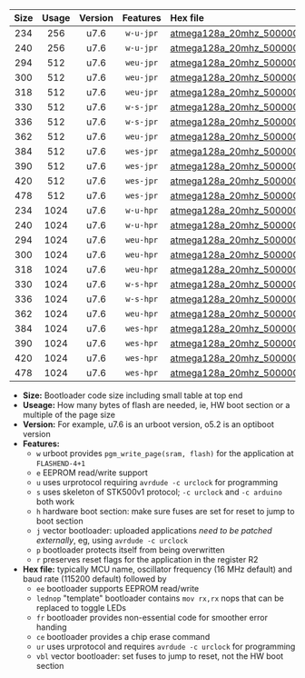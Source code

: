 |Size|Usage|Version|Features|Hex file|
|:-:|:-:|:-:|:-:|:--|
|234|256|u7.6|`w-u-jpr`|[atmega128a_20mhz_500000bps_ur_vbl.hex](https://raw.githubusercontent.com/stefanrueger/urboot/main/atmega128a_20mhz_500000bps_ur_vbl.hex)|
|240|256|u7.6|`w-u-jpr`|[atmega128a_20mhz_500000bps_lednop_ur_vbl.hex](https://raw.githubusercontent.com/stefanrueger/urboot/main/atmega128a_20mhz_500000bps_lednop_ur_vbl.hex)|
|294|512|u7.6|`weu-jpr`|[atmega128a_20mhz_500000bps_ee_ur_vbl.hex](https://raw.githubusercontent.com/stefanrueger/urboot/main/atmega128a_20mhz_500000bps_ee_ur_vbl.hex)|
|300|512|u7.6|`weu-jpr`|[atmega128a_20mhz_500000bps_ee_lednop_ur_vbl.hex](https://raw.githubusercontent.com/stefanrueger/urboot/main/atmega128a_20mhz_500000bps_ee_lednop_ur_vbl.hex)|
|318|512|u7.6|`weu-jpr`|[atmega128a_20mhz_500000bps_ee_lednop_fr_ur_vbl.hex](https://raw.githubusercontent.com/stefanrueger/urboot/main/atmega128a_20mhz_500000bps_ee_lednop_fr_ur_vbl.hex)|
|330|512|u7.6|`w-s-jpr`|[atmega128a_20mhz_500000bps_vbl.hex](https://raw.githubusercontent.com/stefanrueger/urboot/main/atmega128a_20mhz_500000bps_vbl.hex)|
|336|512|u7.6|`w-s-jpr`|[atmega128a_20mhz_500000bps_lednop_vbl.hex](https://raw.githubusercontent.com/stefanrueger/urboot/main/atmega128a_20mhz_500000bps_lednop_vbl.hex)|
|362|512|u7.6|`weu-jpr`|[atmega128a_20mhz_500000bps_ee_lednop_fr_ce_ur_vbl.hex](https://raw.githubusercontent.com/stefanrueger/urboot/main/atmega128a_20mhz_500000bps_ee_lednop_fr_ce_ur_vbl.hex)|
|384|512|u7.6|`wes-jpr`|[atmega128a_20mhz_500000bps_ee_vbl.hex](https://raw.githubusercontent.com/stefanrueger/urboot/main/atmega128a_20mhz_500000bps_ee_vbl.hex)|
|390|512|u7.6|`wes-jpr`|[atmega128a_20mhz_500000bps_ee_lednop_vbl.hex](https://raw.githubusercontent.com/stefanrueger/urboot/main/atmega128a_20mhz_500000bps_ee_lednop_vbl.hex)|
|420|512|u7.6|`wes-jpr`|[atmega128a_20mhz_500000bps_ee_lednop_fr_vbl.hex](https://raw.githubusercontent.com/stefanrueger/urboot/main/atmega128a_20mhz_500000bps_ee_lednop_fr_vbl.hex)|
|478|512|u7.6|`wes-jpr`|[atmega128a_20mhz_500000bps_ee_lednop_fr_ce_vbl.hex](https://raw.githubusercontent.com/stefanrueger/urboot/main/atmega128a_20mhz_500000bps_ee_lednop_fr_ce_vbl.hex)|
|234|1024|u7.6|`w-u-hpr`|[atmega128a_20mhz_500000bps_ur.hex](https://raw.githubusercontent.com/stefanrueger/urboot/main/atmega128a_20mhz_500000bps_ur.hex)|
|240|1024|u7.6|`w-u-hpr`|[atmega128a_20mhz_500000bps_lednop_ur.hex](https://raw.githubusercontent.com/stefanrueger/urboot/main/atmega128a_20mhz_500000bps_lednop_ur.hex)|
|294|1024|u7.6|`weu-hpr`|[atmega128a_20mhz_500000bps_ee_ur.hex](https://raw.githubusercontent.com/stefanrueger/urboot/main/atmega128a_20mhz_500000bps_ee_ur.hex)|
|300|1024|u7.6|`weu-hpr`|[atmega128a_20mhz_500000bps_ee_lednop_ur.hex](https://raw.githubusercontent.com/stefanrueger/urboot/main/atmega128a_20mhz_500000bps_ee_lednop_ur.hex)|
|318|1024|u7.6|`weu-hpr`|[atmega128a_20mhz_500000bps_ee_lednop_fr_ur.hex](https://raw.githubusercontent.com/stefanrueger/urboot/main/atmega128a_20mhz_500000bps_ee_lednop_fr_ur.hex)|
|330|1024|u7.6|`w-s-hpr`|[atmega128a_20mhz_500000bps.hex](https://raw.githubusercontent.com/stefanrueger/urboot/main/atmega128a_20mhz_500000bps.hex)|
|336|1024|u7.6|`w-s-hpr`|[atmega128a_20mhz_500000bps_lednop.hex](https://raw.githubusercontent.com/stefanrueger/urboot/main/atmega128a_20mhz_500000bps_lednop.hex)|
|362|1024|u7.6|`weu-hpr`|[atmega128a_20mhz_500000bps_ee_lednop_fr_ce_ur.hex](https://raw.githubusercontent.com/stefanrueger/urboot/main/atmega128a_20mhz_500000bps_ee_lednop_fr_ce_ur.hex)|
|384|1024|u7.6|`wes-hpr`|[atmega128a_20mhz_500000bps_ee.hex](https://raw.githubusercontent.com/stefanrueger/urboot/main/atmega128a_20mhz_500000bps_ee.hex)|
|390|1024|u7.6|`wes-hpr`|[atmega128a_20mhz_500000bps_ee_lednop.hex](https://raw.githubusercontent.com/stefanrueger/urboot/main/atmega128a_20mhz_500000bps_ee_lednop.hex)|
|420|1024|u7.6|`wes-hpr`|[atmega128a_20mhz_500000bps_ee_lednop_fr.hex](https://raw.githubusercontent.com/stefanrueger/urboot/main/atmega128a_20mhz_500000bps_ee_lednop_fr.hex)|
|478|1024|u7.6|`wes-hpr`|[atmega128a_20mhz_500000bps_ee_lednop_fr_ce.hex](https://raw.githubusercontent.com/stefanrueger/urboot/main/atmega128a_20mhz_500000bps_ee_lednop_fr_ce.hex)|

- **Size:** Bootloader code size including small table at top end
- **Useage:** How many bytes of flash are needed, ie, HW boot section or a multiple of the page size
- **Version:** For example, u7.6 is an urboot version, o5.2 is an optiboot version
- **Features:**
  + `w` urboot provides `pgm_write_page(sram, flash)` for the application at `FLASHEND-4+1`
  + `e` EEPROM read/write support
  + `u` uses urprotocol requiring `avrdude -c urclock` for programming
  + `s` uses skeleton of STK500v1 protocol; `-c urclock` and `-c arduino` both work
  + `h` hardware boot section: make sure fuses are set for reset to jump to boot section
  + `j` vector bootloader: uploaded applications *need to be patched externally*, eg, using `avrdude -c urclock`
  + `p` bootloader protects itself from being overwritten
  + `r` preserves reset flags for the application in the register R2
- **Hex file:** typically MCU name, oscillator frequency (16 MHz default) and baud rate (115200 default) followed by
  + `ee` bootloader supports EEPROM read/write
  + `lednop` "template" bootloader contains `mov rx,rx` nops that can be replaced to toggle LEDs
  + `fr` bootloader provides non-essential code for smoother error handing
  + `ce` bootloader provides a chip erase command
  + `ur` uses urprotocol and requires `avrdude -c urclock` for programming
  + `vbl` vector bootloader: set fuses to jump to reset, not the HW boot section
